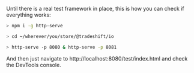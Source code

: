 Until there is a real test framework in place, this is how you can check if everything works:


```sh
> npm i -g http-serve

> cd ~/wherever/you/store/@tradeshift/io

> http-serve -p 8080 & http-serve -p 8081
```

And then just navigate to http://localhost:8080/test/index.html and check the DevTools console.
